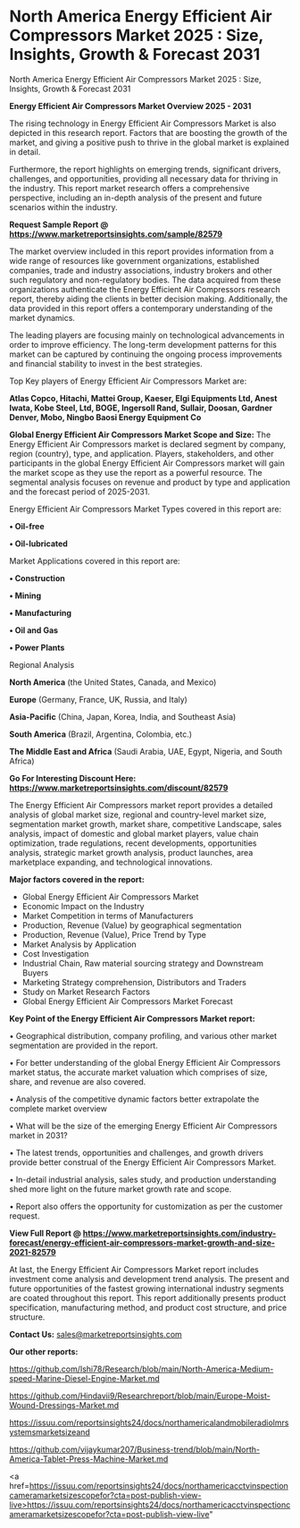 # North America Energy Efficient Air Compressors Market 2025 : Size, Insights, Growth & Forecast 2031
North America Energy Efficient Air Compressors Market 2025 : Size, Insights, Growth & Forecast 2031

<Strong> Energy Efficient Air Compressors Market Overview 2025 - 2031</strong>

The rising technology in Energy Efficient Air Compressors Market is also depicted in this research report. Factors that are boosting the growth of the market, and giving a positive push to thrive in the global market is explained in detail.

Furthermore, the report highlights on emerging trends, significant drivers, challenges, and opportunities, providing all necessary data for thriving in the industry. This report market research offers a comprehensive perspective, including an in-depth analysis of the present and future scenarios within the industry.

<strong>Request Sample Report @ <a href=https://www.marketreportsinsights.com/sample/82579>https://www.marketreportsinsights.com/sample/82579</a></strong>

The market overview included in this report provides information from a wide range of resources like government organizations, established companies, trade and industry associations, industry brokers and other such regulatory and non-regulatory bodies. The data acquired from these organizations authenticate the Energy Efficient Air Compressors research report, thereby aiding the clients in better decision making. Additionally, the data provided in this report offers a contemporary understanding of the market dynamics.

The leading players are focusing mainly on technological advancements in order to improve efficiency. The long-term development patterns for this market can be captured by continuing the ongoing process improvements and financial stability to invest in the best strategies.

Top Key players of Energy Efficient Air Compressors Market are:

<strong>Atlas Copco, Hitachi, Mattei Group, Kaeser, Elgi Equipments Ltd, Anest Iwata, Kobe Steel, Ltd, BOGE, Ingersoll Rand, Sullair, Doosan, Gardner Denver, Mobo, Ningbo Baosi Energy Equipment Co</strong>

<strong><b>Global Energy Efficient Air Compressors Market Scope and Size:</b></strong>
The Energy Efficient Air Compressors market is declared segment by company, region (country), type, and application. Players, stakeholders, and other participants in the global Energy Efficient Air Compressors market will gain the market scope as they use the report as a powerful resource. The segmental analysis focuses on revenue and product by type and application and the forecast period of 2025-2031.

Energy Efficient Air Compressors Market Types covered in this report are:

<strong>• Oil-free

• Oil-lubricated</strong>

Market Applications covered in this report are:

<strong>• Construction

• Mining

• Manufacturing

• Oil and Gas

• Power Plants</strong> 

Regional Analysis

<strong>North America</strong> (the United States, Canada, and Mexico)

<strong>Europe</strong> (Germany, France, UK, Russia, and Italy)

<strong>Asia-Pacific</strong> (China, Japan, Korea, India, and Southeast Asia)

<strong>South America</strong> (Brazil, Argentina, Colombia, etc.)

<strong>The Middle East and Africa</strong> (Saudi Arabia, UAE, Egypt, Nigeria, and South Africa)

<strong>Go For Interesting Discount Here: <a href=https://www.marketreportsinsights.com/discount/82579>https://www.marketreportsinsights.com/discount/82579</a></strong>

The Energy Efficient Air Compressors market report provides a detailed analysis of global market size, regional and country-level market size, segmentation market growth, market share, competitive Landscape, sales analysis, impact of domestic and global market players, value chain optimization, trade regulations, recent developments, opportunities analysis, strategic market growth analysis, product launches, area marketplace expanding, and technological innovations.

<strong><b>Major factors covered in the report:</b></strong>
<ul>
  <li>Global Energy Efficient Air Compressors Market </li>
  <li>Economic Impact on the Industry</li>
  <li>Market Competition in terms of Manufacturers</li>
  <li>Production, Revenue (Value) by geographical segmentation</li>
  <li>Production, Revenue (Value), Price Trend by Type</li>
  <li>Market Analysis by Application</li>
  <li>Cost Investigation</li>
  <li>Industrial Chain, Raw material sourcing strategy and Downstream Buyers</li>
  <li>Marketing Strategy comprehension, Distributors and Traders</li>
  <li>Study on Market Research Factors</li>
  <li>Global Energy Efficient Air Compressors Market Forecast</li>
</ul>

<strong><b>Key Point of the Energy Efficient Air Compressors Market report:</b></strong>

• Geographical distribution, company profiling, and various other market segmentation are provided in the report.

• For better understanding of the global Energy Efficient Air Compressors market status, the accurate market valuation which comprises of size, share, and revenue are also covered.

• Analysis of the competitive dynamic factors better extrapolate the complete market overview

• What will be the size of the emerging Energy Efficient Air Compressors market in 2031?

• The latest trends, opportunities and challenges, and growth drivers provide better construal of the Energy Efficient Air Compressors Market.

• In-detail industrial analysis, sales study, and production understanding shed more light on the future market growth rate and scope.

• Report also offers the opportunity for customization as per the customer request.

<strong><b>View Full Report @ <a href=https://www.marketreportsinsights.com/industry-forecast/energy-efficient-air-compressors-market-growth-and-size-2021-82579>https://www.marketreportsinsights.com/industry-forecast/energy-efficient-air-compressors-market-growth-and-size-2021-82579</a></b></strong>


At last, the Energy Efficient Air Compressors Market report includes investment come analysis and development trend analysis. The present and future opportunities of the fastest growing international industry segments are coated throughout this report. This report additionally presents product specification, manufacturing method, and product cost structure, and price structure.

<strong>Contact Us:</strong>
sales@marketreportsinsights.com

<strong>Our other reports:</strong>

<a href=https://github.com/Ishi78/Research/blob/main/North-America-Medium-speed-Marine-Diesel-Engine-Market.md>https://github.com/Ishi78/Research/blob/main/North-America-Medium-speed-Marine-Diesel-Engine-Market.md</a>

<a href=https://github.com/Hindavii9/Researchreport/blob/main/Europe-Moist-Wound-Dressings-Market.md>https://github.com/Hindavii9/Researchreport/blob/main/Europe-Moist-Wound-Dressings-Market.md</a>

<a href=https://issuu.com/reportsinsights24/docs/northamericalandmobileradiolmrsystemsmarketsizeand>https://issuu.com/reportsinsights24/docs/northamericalandmobileradiolmrsystemsmarketsizeand</a>

<a href=https://github.com/vijaykumar207/Business-trend/blob/main/North-America-Tablet-Press-Machine-Market.md>https://github.com/vijaykumar207/Business-trend/blob/main/North-America-Tablet-Press-Machine-Market.md</a>

<a href=https://issuu.com/reportsinsights24/docs/northamericacctvinspectioncameramarketsizescopefor?cta=post-publish-view-live>https://issuu.com/reportsinsights24/docs/northamericacctvinspectioncameramarketsizescopefor?cta=post-publish-view-live</a>"
